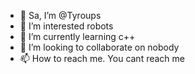 - 👋 Sa, I’m @Tyroups
- 👀 I’m interested robots
- 🌱 I’m currently learning c++
- 💞️ I’m looking to collaborate on nobody
- 📫 How to reach me. You cant reach me

<!---
Tyroups/Tyroups is a ✨ special ✨ repository because its `README.md` (this file) appears on your GitHub profile.
You can click the Preview link to take a look at your changes.
--->
